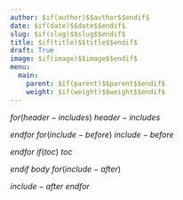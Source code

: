 ```yaml
---
author: $if(author)$$author$$endif$
date: $if(date)$$date$$endif$
slug: $if(slug)$$slug$$endif$
title: $if(title)$$title$$endif$
draft: True
image: $if(image)$$image$$endif$
menu:
  main:
    parent: $if(parent)$$parent$$endif$
    weight: $if(weight)$$weight$$endif$
---
```

$for(header-includes)$
$header-includes$

$endfor$
$for(include-before)$
$include-before$

$endfor$
$if(toc)$
$toc$

$endif$
$body$
$for(include-after)$

$include-after$
$endfor$